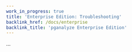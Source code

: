 ```yaml
---
work_in_progress: true
title: 'Enterprise Edition: Troubleshooting'
backlink_href: /docs/enterprise
backlink_title: 'pganalyze Enterprise Edition'
---
```


...
